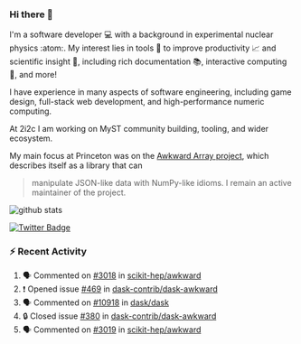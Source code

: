 ### Hi there 👋 

I'm a software developer 💻 with a background in experimental nuclear physics :atom:. My interest lies in tools :wrench: to improve productivity :chart_with_upwards_trend: and scientific insight :telescope:, including rich documentation 📚, interactive computing 🧮, and more! 

I have experience in many aspects of software engineering, including game design, full-stack web development, and high-performance numeric computing. 

At 2i2c I am working on MyST community building, tooling, and wider ecosystem. 

My main focus at Princeton was on the [Awkward Array project](awkward-array.org/), which describes itself as a library that can 
> manipulate JSON-like data with NumPy-like idioms. I remain an active maintainer of the project. 

![github stats](https://github-readme-stats.vercel.app/api?username=agoose77&show_icons=true&hide_rank=true&hide_title=true&bg_color=30,e76445,904e95&text_color=efe3ec&icon_color=efe3ec)
<!--
**agoose77/agoose77** is a ✨ _special_ ✨ repository because its `README.md` (this file) appears on your GitHub profile.

Here are some ideas to get you started:

- 🔭 I’m currently working on ...
- 🌱 I’m currently learning ...
- 👯 I’m looking to collaborate on ...
- 🤔 I’m looking for help with ...
- 💬 Ask me about ...
- 📫 How to reach me: ...
- 😄 Pronouns: ...
- ⚡ Fun fact: ...
-->

[![Twitter Badge](https://img.shields.io/twitter/follow/agoose77?style=flat-square&logo=Twitter&logoColor=white&color=cornflowerblue)](https://twitter.com/agoose77)

### :zap: Recent Activity

<!--START_SECTION:activity-->
1. 🗣 Commented on [#3018](https://github.com/scikit-hep/awkward/issues/3018#issuecomment-1938464388) in [scikit-hep/awkward](https://github.com/scikit-hep/awkward)
2. ❗ Opened issue [#469](https://github.com/dask-contrib/dask-awkward/issues/469) in [dask-contrib/dask-awkward](https://github.com/dask-contrib/dask-awkward)
3. 🗣 Commented on [#10918](https://github.com/dask/dask/pull/10918#issuecomment-1938453097) in [dask/dask](https://github.com/dask/dask)
4. 🔒 Closed issue [#380](https://github.com/dask-contrib/dask-awkward/issues/380) in [dask-contrib/dask-awkward](https://github.com/dask-contrib/dask-awkward)
5. 🗣 Commented on [#3019](https://github.com/scikit-hep/awkward/pull/3019#issuecomment-1938251371) in [scikit-hep/awkward](https://github.com/scikit-hep/awkward)
<!--END_SECTION:activity-->
